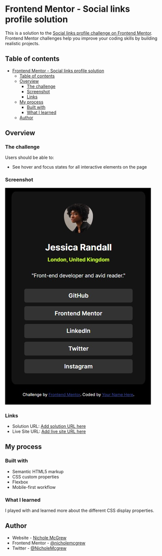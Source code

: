 # Frontend Mentor - Social links profile solution

This is a solution to the [Social links profile challenge on Frontend Mentor](https://www.frontendmentor.io/challenges/social-links-profile-UG32l9m6dQ). Frontend Mentor challenges help you improve your coding skills by building realistic projects. 

## Table of contents

- [Frontend Mentor - Social links profile solution](#frontend-mentor---social-links-profile-solution)
  - [Table of contents](#table-of-contents)
  - [Overview](#overview)
    - [The challenge](#the-challenge)
    - [Screenshot](#screenshot)
    - [Links](#links)
  - [My process](#my-process)
    - [Built with](#built-with)
    - [What I learned](#what-i-learned)
  - [Author](#author)


## Overview

### The challenge

Users should be able to:

- See hover and focus states for all interactive elements on the page

### Screenshot

![](./assets\images\screenshot.jpg)


### Links

- Solution URL: [Add solution URL here](https://github.com/nicholemcgrew/soical-links-profile)
- Live Site URL: [Add live site URL here](https://superb-chaja-9b58bc.netlify.app/)

## My process

### Built with

- Semantic HTML5 markup
- CSS custom properties
- Flexbox
- Mobile-first workflow

### What I learned

I played with and learned more about the different CSS display properties.


## Author

- Website - [Nichole McGrew](https://nicholemcgrew.netlify.app/)
- Frontend Mentor - [@nicholemcgrew](https://www.frontendmentor.io/profile/nicholemcgrew)
- Twitter - [@NicholeMcgrew](https://twitter.com/nicholemcgrew)

